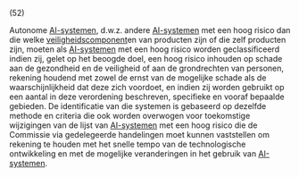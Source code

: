 (52)

Autonome [AI-systemen](a3.md#^ai-systeem), d.w.z. andere [AI-systemen](a3.md#^ai-systeem) met een hoog risico dan die welke [veiligheidscomponent](a3.md#^veiligheidscomponent)en van producten zijn of die zelf producten zijn, moeten als [AI-systemen](a3.md#^ai-systeem) met een hoog risico worden geclassificeerd indien zij, gelet op het beoogde doel, een hoog risico inhouden op schade aan de gezondheid en de veiligheid of aan de grondrechten van personen, rekening houdend met zowel de ernst van de mogelijke schade als de waarschijnlijkheid dat deze zich voordoet, en indien zij worden gebruikt op een aantal in deze verordening beschreven, specifieke en vooraf bepaalde gebieden. De identificatie van die systemen is gebaseerd op dezelfde methode en criteria die ook worden overwogen voor toekomstige wijzigingen van de lijst van [AI-systemen](a3.md#^ai-systeem) met een hoog risico die de Commissie via gedelegeerde handelingen moet kunnen vaststellen om rekening te houden met het snelle tempo van de technologische ontwikkeling en met de mogelijke veranderingen in het gebruik van [AI-systemen](a3.md#^ai-systeem).
